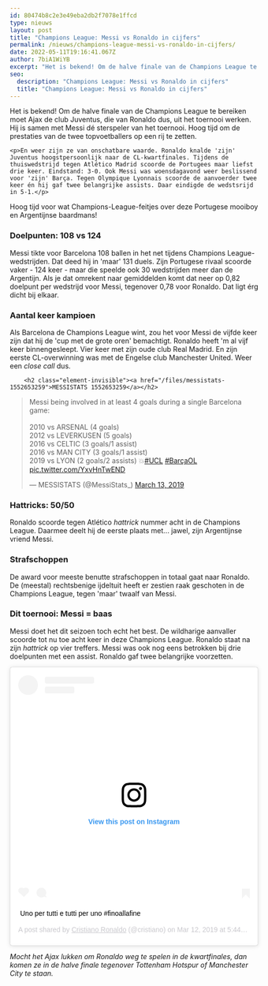 ```yaml
---
id: 80474b8c2e3e49eba2db2f7078e1ffcd
type: nieuws
layout: post
title: "Champions League: Messi vs Ronaldo in cijfers"
permalink: /nieuws/champions-league-messi-vs-ronaldo-in-cijfers/
date: 2022-05-11T19:16:41.067Z
author: 7biA1WiYB
excerpt: "Het is bekend! Om de halve finale van de Champions League te bereiken moet Ajax de club Juventus, die van Ronaldo dus, uit het toernooi werken. Hij is samen met Messi dé sterspeler van het toernooi. Hoog tijd om de prestaties van de twee topvoetballers op een rij te zetten.  "
seo:
  description: "Champions League: Messi vs Ronaldo in cijfers"
  title: "Champions League: Messi vs Ronaldo in cijfers"
---
```

Het is bekend! Om de halve finale van de Champions League te bereiken moet Ajax de club Juventus, die van Ronaldo dus, uit het toernooi werken. Hij is samen met Messi dé sterspeler van het toernooi. Hoog tijd om de prestaties van de twee topvoetballers op een rij te zetten.  

    <p>En weer zijn ze van onschatbare waarde. Ronaldo knalde 'zijn' Juventus hoogstpersoonlijk naar de CL-kwartfinales. Tijdens de thuiswedstrijd tegen Atlético Madrid scoorde de Portugees maar liefst drie keer. Eindstand: 3-0. Ook Messi was woensdagavond weer beslissend voor 'zijn' Barça. Tegen Olympique Lyonnais scoorde de aanvoerder twee keer én hij gaf twee belangrijke assists. Daar eindigde de wedstsrijd in 5-1.</p>
<p>Hoog tijd voor wat Champions-League-feitjes over deze Portugese mooiboy en Argentijnse baardmans!</p>
<h3>Doelpunten: 108 vs 124</h3>
<p>Messi tikte voor Barcelona 108 ballen in het net tijdens Champions League-wedstrijden. Dat deed hij in 'maar' 131 duels. Zijn Portugese rivaal scoorde vaker - 124 keer - maar die speelde ook 30 wedstrijden meer dan de Argentijn. Als je dat omrekent naar gemiddelden komt dat neer op 0,82 doelpunt per wedstrijd voor Messi, tegenover 0,78 voor Ronaldo. Dat ligt érg dicht bij elkaar.</p>
<h3>Aantal keer kampioen</h3>
<p>Als Barcelona de Champions League wint, zou het voor Messi de vijfde keer zijn dat hij de 'cup met de grote oren' bemachtigt. Ronaldo heeft 'm al vijf keer binnengesleept. Vier keer met zijn oude club Real Madrid. En zijn eerste CL-overwinning was met de Engelse club Manchester United. Weer een <em>close call</em> dus.</p>
<p><div class="media media-element-container media-default"><div id="file-536561" class="file file-document file-text-oembed">

        <h2 class="element-invisible"><a href="/files/messistats-1552653259">MESSISTATS 1552653259</a></h2>
    
  
  <div class="content">
    
<blockquote class="twitter-tweet" data-width="550"><p lang="en" dir="ltr">Messi being involved in at least 4 goals during a single Barcelona game:<br><br>2010 vs ARSENAL (4 goals)<br>2012 vs LEVERKUSEN (5 goals)<br>2016 vs CELTIC (3 goals/1 assist)<br>2016 vs MAN CITY (3 goals/1 assist)<br>2019 vs LYON (2 goals/2 assists) 💥<a href="https://twitter.com/hashtag/UCL?src=hash&amp;ref_src=twsrc%5Etfw">#UCL</a> <a href="https://twitter.com/hashtag/Bar%C3%A7aOL?src=hash&amp;ref_src=twsrc%5Etfw">#BarçaOL</a> <a href="https://t.co/YxvHnTwEND">pic.twitter.com/YxvHnTwEND</a></p>&mdash; MESSISTATS (@MessiStats_) <a href="https://twitter.com/MessiStats_/status/1105952710480855040?ref_src=twsrc%5Etfw">March 13, 2019</a></blockquote>
<script async="" src="https://platform.twitter.com/widgets.js" charset="utf-8"></script>
  </div>

  
</div>
</div>
<h3>Hattricks: 50/50</h3>
<p>Ronaldo scoorde tegen Atlético <em>hattrick </em>nummer acht in de Champions League. Daarmee deelt hij de eerste plaats met... jawel, zijn Argentijnse vriend Messi.</p>
<h3>Strafschoppen</h3>
<p>De award voor meeste benutte strafschoppen in totaal gaat naar Ronaldo. De (meestal) rechtsbenige ijdeltuit heeft er zestien raak geschoten in de Champions League, tegen 'maar' twaalf van Messi.</p>
<h3>Dit toernooi: Messi = baas</h3>
<p>Messi doet het dit seizoen toch echt het best. De wildharige aanvaller scoorde tot nu toe acht keer in deze Champions League. Ronaldo staat na zijn <em>hattrick </em>op vier treffers. Messi was ook nog eens betrokken bij drie doelpunten met een assist. Ronaldo gaf twee belangrijke voorzetten. </p>
<p><div class="media media-element-container media-default"><div id="file-536560" class="file file-image file-image-oembed">

        
  
  <div class="content">
    
<blockquote class="instagram-media" data-instgrm-captioned="" data-instgrm-permalink="https://www.instagram.com/p/Bu7ceU9gj5o/?utm_source=ig_embed&amp;utm_campaign=loading" data-instgrm-version="12" style=" background:#FFF; border:0; border-radius:3px; box-shadow:0 0 1px 0 rgba(0,0,0,0.5),0 1px 10px 0 rgba(0,0,0,0.15); margin: 1px; max-width:640px; min-width:326px; padding:0; width:99.375%; width:-webkit-calc(100% - 2px); width:calc(100% - 2px);"><div style="padding:16px;"> <a href="https://www.instagram.com/p/Bu7ceU9gj5o/?utm_source=ig_embed&amp;utm_campaign=loading" style=" background:#FFFFFF; line-height:0; padding:0 0; text-align:center; text-decoration:none; width:100%;" target="_blank"> <div style=" display: flex; flex-direction: row; align-items: center;"> <div style="background-color: #F4F4F4; border-radius: 50%; flex-grow: 0; height: 40px; margin-right: 14px; width: 40px;"></div> <div style="display: flex; flex-direction: column; flex-grow: 1; justify-content: center;"> <div style=" background-color: #F4F4F4; border-radius: 4px; flex-grow: 0; height: 14px; margin-bottom: 6px; width: 100px;"></div> <div style=" background-color: #F4F4F4; border-radius: 4px; flex-grow: 0; height: 14px; width: 60px;"></div></div></div><div style="padding: 19% 0;"></div> <div style="display:block; height:50px; margin:0 auto 12px; width:50px;"><svg width="50px" height="50px" viewbox="0 0 60 60" version="1.1" xmlns="https://www.w3.org/2000/svg" xmlns:xlink="https://www.w3.org/1999/xlink"><g stroke="none" stroke-width="1" fill="none" fill-rule="evenodd"><g transform="translate(-511.000000, -20.000000)" fill="#000000"><g><path d="M556.869,30.41 C554.814,30.41 553.148,32.076 553.148,34.131 C553.148,36.186 554.814,37.852 556.869,37.852 C558.924,37.852 560.59,36.186 560.59,34.131 C560.59,32.076 558.924,30.41 556.869,30.41 M541,60.657 C535.114,60.657 530.342,55.887 530.342,50 C530.342,44.114 535.114,39.342 541,39.342 C546.887,39.342 551.658,44.114 551.658,50 C551.658,55.887 546.887,60.657 541,60.657 M541,33.886 C532.1,33.886 524.886,41.1 524.886,50 C524.886,58.899 532.1,66.113 541,66.113 C549.9,66.113 557.115,58.899 557.115,50 C557.115,41.1 549.9,33.886 541,33.886 M565.378,62.101 C565.244,65.022 564.756,66.606 564.346,67.663 C563.803,69.06 563.154,70.057 562.106,71.106 C561.058,72.155 560.06,72.803 558.662,73.347 C557.607,73.757 556.021,74.244 553.102,74.378 C549.944,74.521 548.997,74.552 541,74.552 C533.003,74.552 532.056,74.521 528.898,74.378 C525.979,74.244 524.393,73.757 523.338,73.347 C521.94,72.803 520.942,72.155 519.894,71.106 C518.846,70.057 518.197,69.06 517.654,67.663 C517.244,66.606 516.755,65.022 516.623,62.101 C516.479,58.943 516.448,57.996 516.448,50 C516.448,42.003 516.479,41.056 516.623,37.899 C516.755,34.978 517.244,33.391 517.654,32.338 C518.197,30.938 518.846,29.942 519.894,28.894 C520.942,27.846 521.94,27.196 523.338,26.654 C524.393,26.244 525.979,25.756 528.898,25.623 C532.057,25.479 533.004,25.448 541,25.448 C548.997,25.448 549.943,25.479 553.102,25.623 C556.021,25.756 557.607,26.244 558.662,26.654 C560.06,27.196 561.058,27.846 562.106,28.894 C563.154,29.942 563.803,30.938 564.346,32.338 C564.756,33.391 565.244,34.978 565.378,37.899 C565.522,41.056 565.552,42.003 565.552,50 C565.552,57.996 565.522,58.943 565.378,62.101 M570.82,37.631 C570.674,34.438 570.167,32.258 569.425,30.349 C568.659,28.377 567.633,26.702 565.965,25.035 C564.297,23.368 562.623,22.342 560.652,21.575 C558.743,20.834 556.562,20.326 553.369,20.18 C550.169,20.033 549.148,20 541,20 C532.853,20 531.831,20.033 528.631,20.18 C525.438,20.326 523.257,20.834 521.349,21.575 C519.376,22.342 517.703,23.368 516.035,25.035 C514.368,26.702 513.342,28.377 512.574,30.349 C511.834,32.258 511.326,34.438 511.181,37.631 C511.035,40.831 511,41.851 511,50 C511,58.147 511.035,59.17 511.181,62.369 C511.326,65.562 511.834,67.743 512.574,69.651 C513.342,71.625 514.368,73.296 516.035,74.965 C517.703,76.634 519.376,77.658 521.349,78.425 C523.257,79.167 525.438,79.673 528.631,79.82 C531.831,79.965 532.853,80.001 541,80.001 C549.148,80.001 550.169,79.965 553.369,79.82 C556.562,79.673 558.743,79.167 560.652,78.425 C562.623,77.658 564.297,76.634 565.965,74.965 C567.633,73.296 568.659,71.625 569.425,69.651 C570.167,67.743 570.674,65.562 570.82,62.369 C570.966,59.17 571,58.147 571,50 C571,41.851 570.966,40.831 570.82,37.631"></path></g></g></g></svg></div><div style="padding-top: 8px;"> <div style=" color:#3897f0; font-family:Arial,sans-serif; font-size:14px; font-style:normal; font-weight:550; line-height:18px;"> View this post on Instagram</div></div><div style="padding: 12.5% 0;"></div> <div style="display: flex; flex-direction: row; margin-bottom: 14px; align-items: center;"><div> <div style="background-color: #F4F4F4; border-radius: 50%; height: 12.5px; width: 12.5px; transform: translateX(0px) translateY(7px);"></div> <div style="background-color: #F4F4F4; height: 12.5px; transform: rotate(-45deg) translateX(3px) translateY(1px); width: 12.5px; flex-grow: 0; margin-right: 14px; margin-left: 2px;"></div> <div style="background-color: #F4F4F4; border-radius: 50%; height: 12.5px; width: 12.5px; transform: translateX(9px) translateY(-18px);"></div></div><div style="margin-left: 8px;"> <div style=" background-color: #F4F4F4; border-radius: 50%; flex-grow: 0; height: 20px; width: 20px;"></div> <div style=" width: 0; height: 0; border-top: 2px solid transparent; border-left: 6px solid #f4f4f4; border-bottom: 2px solid transparent; transform: translateX(16px) translateY(-4px) rotate(30deg)"></div></div><div style="margin-left: auto;"> <div style=" width: 0px; border-top: 8px solid #F4F4F4; border-right: 8px solid transparent; transform: translateY(16px);"></div> <div style=" background-color: #F4F4F4; flex-grow: 0; height: 12px; width: 16px; transform: translateY(-4px);"></div> <div style=" width: 0; height: 0; border-top: 8px solid #F4F4F4; border-left: 8px solid transparent; transform: translateY(-4px) translateX(8px);"></div></div></div></a> <p style=" margin:8px 0 0 0; padding:0 4px;"> <a href="https://www.instagram.com/p/Bu7ceU9gj5o/?utm_source=ig_embed&amp;utm_campaign=loading" style=" color:#000; font-family:Arial,sans-serif; font-size:14px; font-style:normal; font-weight:normal; line-height:17px; text-decoration:none; word-wrap:break-word;" target="_blank">Uno per tutti e tutti per uno #finoallafine</a></p> <p style=" color:#c9c8cd; font-family:Arial,sans-serif; font-size:14px; line-height:17px; margin-bottom:0; margin-top:8px; overflow:hidden; padding:8px 0 7px; text-align:center; text-overflow:ellipsis; white-space:nowrap;">A post shared by <a href="https://www.instagram.com/cristiano/?utm_source=ig_embed&amp;utm_campaign=loading" style=" color:#c9c8cd; font-family:Arial,sans-serif; font-size:14px; font-style:normal; font-weight:normal; line-height:17px;" target="_blank"> Cristiano Ronaldo</a> (@cristiano) on <time style=" font-family:Arial,sans-serif; font-size:14px; line-height:17px;" datetime="2019-03-13T00:44:22+00:00">Mar 12, 2019 at 5:44pm PDT</time></p></div></blockquote>
<script async="" src="//www.instagram.com/embed.js"></script>  </div>

  
</div>
</div>
<p><em>Mocht het Ajax lukken om Ronaldo weg te spelen in de kwartfinales, dan komen ze in de halve finale tegenover Tottenham Hotspur of Manchester City te staan.</em></p>  
